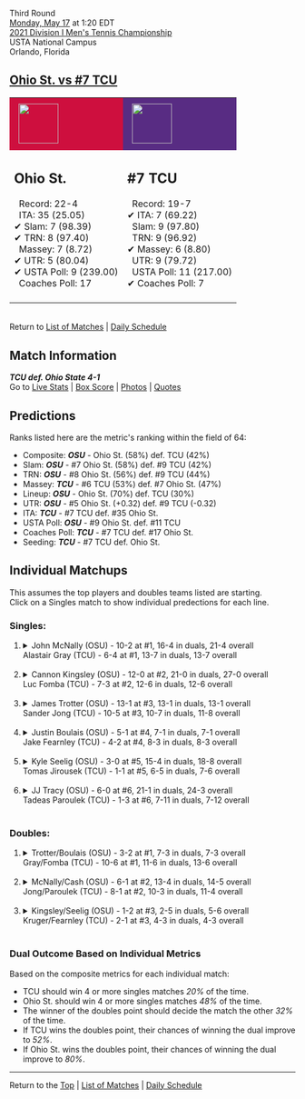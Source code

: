 Third Round[](#top)<a name="top"></a>  
[Monday, May 17](../../schedule/05-17.md) at 1:20 EDT  
[2021 Division I Men's Tennis Championship](../index.md)  
USTA National Campus  
Orlando, Florida  
## [Ohio St. vs #7 TCU](https://www.ncaa.com/game/5833424)  

<table><tr style="background-color: #d9d9d9 !important"><td style="background-color: #CE0F3E !important"><img src="https://www.ncaa.com/sites/default/files/images/logos/schools/o/ohio-st.70.png" width="70" height="70" style="padding: 8px;" /></td><td style="background-color: #582C83 !important"><img src="https://www.ncaa.com/sites/default/files/images/logos/schools/t/tcu.70.png" width="70" height="70" style="padding: 8px;" /></td></tr><tr>
<td>  

<h2>Ohio St.</h2>  
&nbsp; Record: 22-4<br>  
&nbsp; ITA: 35 (25.05)<br>  
&#10004; Slam: 7 (98.39)<br>  
&#10004; TRN: 8 (97.40)<br>  
&nbsp; Massey: 7 (8.72)<br>  
&#10004; UTR: 5 (80.04)<br>  
&#10004; USTA Poll: 9 (239.00)<br>  
&nbsp; Coaches Poll: 17<br>  
<br>  

</td>
<td>  

<h2>#7 TCU</h2>  
&nbsp; Record: 19-7<br>  
&#10004; ITA: 7 (69.22)<br>  
&nbsp; Slam: 9 (97.80)<br>  
&nbsp; TRN: 9 (96.92)<br>  
&#10004; Massey: 6 (8.80)<br>  
&nbsp; UTR: 9 (79.72)<br>  
&nbsp; USTA Poll: 11 (217.00)<br>  
&#10004; Coaches Poll: 7<br>  
<br>  

</td>
</tr></table>  


<br>Return to [List of Matches](../index.md) &#124; [Daily Schedule](../../schedule/05-17.md)

## Match Information  
***TCU def. Ohio State 4-1***  
Go to [Live Stats](http://scores.tennisticker.de/usa/ustanc/conf/league/sb.html?tournid=777&clubid=591-585&cn1=TCU&cn2=Ohio%20State&ci1=591&ci2=585&lid=82) | [Box Score](https://www.ustanationalcampus.com/content/dam/nationalcampus/collegiate/ncaa2021/pdf/M16TCUOSU.pdf) | [Photos](https://www.ustanationalcampus.com/en/home/news/2021-mens-round-of-16-1-pm-photos.html) | [Quotes](https://www.ustanationalcampus.com/content/dam/nationalcampus/collegiate/ncaa2021/pdf/M16TCUOSUQuotes.pdf)  

## Predictions  

Ranks listed here are the metric's ranking within the field of 64:  
- Composite: ***OSU*** - Ohio St. (58%) def. TCU (42%)  
- Slam: ***OSU*** - #7 Ohio St. (58%) def. #9 TCU (42%)  
- TRN: ***OSU*** - #8 Ohio St. (56%) def. #9 TCU (44%)  
- Massey: ***TCU*** - #6 TCU (53%) def. #7 Ohio St. (47%)  
- Lineup: ***OSU*** - Ohio St. (70%) def. TCU (30%)  
- UTR: ***OSU*** - #5 Ohio St. (+0.32) def. #9 TCU (-0.32)  
- ITA: ***TCU*** - #7 TCU def. #35 Ohio St.  
- USTA Poll: ***OSU*** - #9 Ohio St. def. #11 TCU  
- Coaches Poll: ***TCU*** - #7 TCU def. #17 Ohio St.  
- Seeding: ***TCU*** - #7 TCU def. Ohio St.  

## Individual Matchups  
This assumes the top players and doubles teams listed are starting.  
Click on a Singles match to show individual predections for each line.  

### Singles:  

<ol>
<li><details>
<summary markdown="span">John McNally (OSU) - 10-2 at #1, 16-4 in duals, 21-4 overall<br>Alastair Gray (TCU) - 6-4 at #1, 13-7 in duals, 13-7 overall</summary>
<h4>Predictions</h4><ul>
<li>Composite: <b><i>OSU</i></b> - McNally (54%) def. Gray (46%)</li>  
<li>Slam: <b><i>OSU</i></b> - McNally (69%) def. Gray (31%)</li>  
<li>TRN: <b><i>OSU</i></b> - McNally (62%) def. Gray (38%)</li>  
<li>Massey: <b><i>OSU</i></b> - McNally (52%) def. Gray (48%)</li>  
<li>UTR: <b><i>TCU</i></b> - Gray (67%) def. McNally (33%)</li>  
<li>ITA: <b><i>TCU</i></b> - Gray (40.15) def. McNally (3.89)</li>  
</ul>
</details>&nbsp;</li>
<li><details>
<summary markdown="span">Cannon Kingsley (OSU) - 12-0 at #2, 21-0 in duals, 27-0 overall<br>Luc Fomba (TCU) - 7-3 at #2, 12-6 in duals, 12-6 overall</summary>
<h4>Predictions</h4><ul>
<li>Composite: <b><i>OSU</i></b> - Kingsley (67%) def. Fomba (33%)</li>  
<li>Slam: <b><i>OSU</i></b> - Kingsley (74%) def. Fomba (26%)</li>  
<li>TRN: <b><i>OSU</i></b> - Kingsley (67%) def. Fomba (33%)</li>  
<li>Massey: <b><i>OSU</i></b> - Kingsley (53%) def. Fomba (47%)</li>  
<li>UTR: <b><i>OSU</i></b> - Kingsley (74%) def. Fomba (26%)</li>  
<li>ITA: <b><i>TCU</i></b> - Fomba (35.12) def. Kingsley (5.20)</li>  
</ul>
</details>&nbsp;</li>
<li><details>
<summary markdown="span">James Trotter (OSU) - 13-1 at #3, 13-1 in duals, 13-1 overall<br>Sander Jong (TCU) - 10-5 at #3, 10-7 in duals, 11-8 overall</summary>
<h4>Predictions</h4><ul>
<li>Composite: <b><i>OSU</i></b> - Trotter (57%) def. Jong (43%)</li>  
<li>Slam: <b><i>OSU</i></b> - Trotter (59%) def. Jong (41%)</li>  
<li>TRN: <b><i>OSU</i></b> - Trotter (60%) def. Jong (40%)</li>  
<li>Massey: <b><i>OSU</i></b> - Trotter (50%) def. Jong (50%)</li>  
<li>UTR: <b><i>OSU</i></b> - Trotter (60%) def. Jong (40%)</li>  
<li>ITA: <b><i>TCU</i></b> - Jong (11.43) def. Trotter (3.90)</li>  
</ul>
</details>&nbsp;</li>
<li><details>
<summary markdown="span">Justin Boulais (OSU) - 5-1 at #4, 7-1 in duals, 7-1 overall<br>Jake Fearnley (TCU) - 4-2 at #4, 8-3 in duals, 8-3 overall</summary>
<h4>Predictions</h4><ul>
<li>Composite: <b><i>TCU</i></b> - Fearnley (78%) def. Boulais (22%)</li>  
<li>Slam: <b><i>TCU</i></b> - Fearnley (74%) def. Boulais (26%)</li>  
<li>TRN: <b><i>TCU</i></b> - Fearnley (81%) def. Boulais (19%)</li>  
<li>Massey: <b><i>TCU</i></b> - Fearnley (74%) def. Boulais (26%)</li>  
<li>UTR: <b><i>TCU</i></b> - Fearnley (84%) def. Boulais (16%)</li>  
<li>ITA: <b><i>TCU</i></b> - Fearnley (5.67) def. Boulais (2.92)</li>  
</ul>
</details>&nbsp;</li>
<li><details>
<summary markdown="span">Kyle Seelig (OSU) - 3-0 at #5, 15-4 in duals, 18-8 overall<br>Tomas Jirousek (TCU) - 1-1 at #5, 6-5 in duals, 7-6 overall</summary>
<h4>Predictions</h4><ul>
<li>Composite: <b><i>OSU</i></b> - Seelig (56%) def. Jirousek (44%)</li>  
<li>Slam: <b><i>OSU</i></b> - Seelig (59%) def. Jirousek (41%)</li>  
<li>TRN: <b><i>TCU</i></b> - Jirousek (51%) def. Seelig (49%)</li>  
<li>Massey: <b><i>TCU</i></b> - Jirousek (52%) def. Seelig (48%)</li>  
<li>UTR: <b><i>OSU</i></b> - Seelig (71%) def. Jirousek (29%)</li>  
<li>ITA: <b><i>TCU</i></b> - Jirousek (6.98) def. Seelig (2.02)</li>  
</ul>
</details>&nbsp;</li>
<li><details>
<summary markdown="span">JJ Tracy (OSU) - 6-0 at #6, 21-1 in duals, 24-3 overall<br>Tadeas Paroulek (TCU) - 1-3 at #6, 7-11 in duals, 7-12 overall</summary>
<h4>Predictions</h4><ul>
<li>Composite: <b><i>OSU</i></b> - Tracy (84%) def. Paroulek (16%)</li>  
<li>Slam: <b><i>OSU</i></b> - Tracy (81%) def. Paroulek (19%)</li>  
<li>TRN: <b><i>OSU</i></b> - Tracy (90%) def. Paroulek (10%)</li>  
<li>Massey: <b><i>OSU</i></b> - Tracy (80%) def. Paroulek (20%)</li>  
<li>UTR: <b><i>OSU</i></b> - Tracy (87%) def. Paroulek (13%)</li>  
<li>ITA: <b><i>OSU</i></b> - Tracy (3.11) def. Paroulek (1.35)</li>  
</ul>
</details>&nbsp;</li>
</ol>

### Doubles:  

<ol>
<li><details>
<summary markdown="span">Trotter/Boulais (OSU) - 3-2 at #1, 7-3 in duals, 7-3 overall<br>Gray/Fomba (TCU) - 10-6 at #1, 11-6 in duals, 13-6 overall</summary>
<br>Sorry, we don't have any metrics for this match
</details>&nbsp;</li>
<li><details>
<summary markdown="span">McNally/Cash (OSU) - 6-1 at #2, 13-4 in duals, 14-5 overall<br>Jong/Paroulek (TCU) - 8-1 at #2, 10-3 in duals, 11-4 overall</summary>
<br>Sorry, we don't have any metrics for this match
</details>&nbsp;</li>
<li><details>
<summary markdown="span">Kingsley/Seelig (OSU) - 1-2 at #3, 2-5 in duals, 5-6 overall<br>Kruger/Fearnley (TCU) - 2-1 at #3, 4-3 in duals, 4-3 overall</summary>
<br>Sorry, we don't have any metrics for this match
</details>&nbsp;</li>
</ol>

### Dual Outcome Based on Individual Metrics  
  
Based on the composite metrics for each individual match:  
- TCU should win 4 or more singles matches *20%* of the time.  
- Ohio St. should win 4 or more singles matches *48%* of the time.  
- The winner of the doubles point should decide the match the other *32%* of the time.  
- If TCU wins the doubles point, their chances of winning the dual improve to *52%*.  
- If Ohio St. wins the doubles point, their chances of winning the dual improve to *80%*.  
  
------

Return to the [Top](#top) &#124; [List of Matches](../index.md) &#124; [Daily Schedule](../../schedule/05-17.md)  
